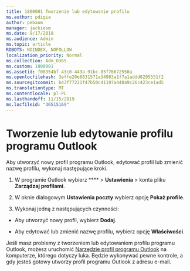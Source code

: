 ```yaml
---
title: 1800001 Tworzenie lub edytowanie profilu
ms.author: pdigia
author: pebaum
manager: jackiesm
ms.date: 9/17/2018
ms.audience: Admin
ms.topic: article
ROBOTS: NOINDEX, NOFOLLOW
localization_priority: Normal
ms.collection: Adm_O365
ms.custom: 1800001
ms.assetid: f08354bf-43c0-449a-91bc-85f76672550a
ms.openlocfilehash: 3effe20e8831571a34983a1f7a1addd8295551f2
ms.sourcegitcommit: b43f77221f47b50c41197a448a9c26c423ce1ad5
ms.translationtype: MT
ms.contentlocale: pl-PL
ms.lasthandoff: 11/15/2019
ms.locfileid: "36515169"
---
```

# <a name="create-or-edit-an-outlook-profile"></a>Tworzenie lub edytowanie profilu programu Outlook

Aby utworzyć nowy profil programu Outlook, edytować profil lub zmienić nazwę profilu, wykonaj następujące kroki.
  
1. W programie Outlook wybierz **** \> **Ustawienia** \> konta pliku **Zarządzaj profilami**.
    
2. W oknie dialogowym **Ustawienia poczty** wybierz opcję **Pokaż profile**.
    
3. Wykonaj jedną z następujących czynności:
    
  - Aby utworzyć nowy profil, wybierz **Dodaj**.
    
  - Aby edytować lub zmienić nazwę profilu, wybierz opcję **Właściwości**.
    
Jeśli masz problemy z tworzeniem lub edytowaniem profilu programu Outlook, możesz uruchomić [Narzędzie profil programu Outlook](https://aka.ms/SaRA-OutlookSetupProfile) na komputerze, którego dotyczy luka. Będzie wykonywać pewne kontrole, a gdy jesteś gotowy utworzy profil programu Outlook z adresu e-mail. 
  

